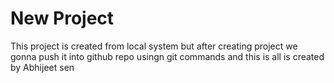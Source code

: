 # New Project 
This project is created from local system but after creating project we gonna push it into github repo usingn git commands
and this is all is created by Abhijeet sen